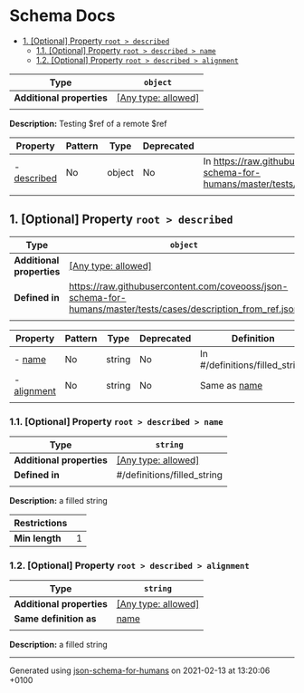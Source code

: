 # Schema Docs

- [1. [Optional] Property `root > described`](#described)
  - [1.1. [Optional] Property `root > described > name`](#described_name)
  - [1.2. [Optional] Property `root > described > alignment`](#described_alignment)

| Type | `object` |
| ---- | --- |
| **Additional properties** |[[Any type: allowed]](# "Additional Properties of any type are allowed.")|
|  |  |

**Description:** Testing $ref of a remote $ref

| Property | Pattern | Type | Deprecated | Definition | Title/Description |
| -------- | ------- | ---- | ---------- | ---------- | ----------------- |
|-  [described](#described)|No|object|No| In https://raw.githubusercontent.com/coveooss/json-schema-for-humans/master/tests/cases/description_from_ref.json|-|
|  |  |  |  |  |

## <a name="described"></a>1. [Optional] Property `root > described`

| Type | `object` |
| ---- | --- |
| **Additional properties** |[[Any type: allowed]](# "Additional Properties of any type are allowed.")|
| **Defined in** | https://raw.githubusercontent.com/coveooss/json-schema-for-humans/master/tests/cases/description_from_ref.json |
|  |  |

| Property | Pattern | Type | Deprecated | Definition | Title/Description |
| -------- | ------- | ---- | ---------- | ---------- | ----------------- |
|-  [name](#described_name)|No|string|No| In #/definitions/filled_string|a filled string|
|-  [alignment](#described_alignment)|No|string|No| Same as [name](#described_name)|a filled string|
|  |  |  |  |  |

### <a name="described_name"></a>1.1. [Optional] Property `root > described > name`

| Type | `string` |
| ---- | --- |
| **Additional properties** |[[Any type: allowed]](# "Additional Properties of any type are allowed.")|
| **Defined in** | #/definitions/filled_string |
|  |  |

**Description:** a filled string

| Restrictions |   |
| ------------ | - |
| **Min length** | 1 |

### <a name="described_alignment"></a>1.2. [Optional] Property `root > described > alignment`

| Type | `string` |
| ---- | --- |
| **Additional properties** |[[Any type: allowed]](# "Additional Properties of any type are allowed.")|
| **Same definition as** | [name](#described_name) |
|  |  |

**Description:** a filled string

----------------------------------------------------------------------------------------------------------------------------
Generated using [json-schema-for-humans](https://github.com/coveooss/json-schema-for-humans) on 2021-02-13 at 13:20:06 +0100